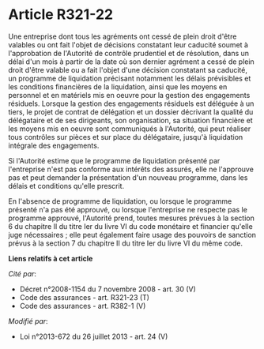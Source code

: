 # Article R321-22

Une entreprise dont tous les agréments ont cessé de plein droit d'être valables ou ont fait l'objet de décisions constatant
leur caducité soumet à l'approbation de l'Autorité de contrôle prudentiel et de résolution, dans un délai d'un mois à partir
de la date où son dernier agrément a cessé de plein droit d'être valable ou a fait l'objet d'une décision constatant sa
caducité, un programme de liquidation précisant notamment les délais prévisibles et les conditions financières de la
liquidation, ainsi que les moyens en personnel et en matériels mis en oeuvre pour la gestion des engagements résiduels.
Lorsque la gestion des engagements résiduels est déléguée à un tiers, le projet de contrat de délégation et un dossier
décrivant la qualité du délégataire et de ses dirigeants, son organisation, sa situation financière et les moyens mis en
oeuvre sont communiqués à l'Autorité, qui peut réaliser tous contrôles sur pièces et sur place du délégataire, jusqu'à
liquidation intégrale des engagements. 

Si l'Autorité estime que le programme de liquidation présenté par l'entreprise n'est pas conforme aux intérêts des assurés,
elle ne l'approuve pas et peut demander la présentation d'un nouveau programme, dans les délais et conditions qu'elle
prescrit. 

En l'absence de programme de liquidation, ou lorsque le programme présenté n'a pas été approuvé, ou lorsque l'entreprise ne
respecte pas le programme approuvé, l'Autorité prend, toutes mesures prévues à la section 6 du chapitre II du titre Ier du
livre VI du code monétaire et financier qu'elle juge nécessaires ; elle peut également faire usage des pouvoirs de sanction
prévus à la section 7 du chapitre II du titre Ier du livre VI du même code.

**Liens relatifs à cet article**

_Cité par_:

  - Décret n°2008-1154 du 7 novembre 2008 - art. 30 (V)
  - Code des assurances - art. R321-23 (T)
  - Code des assurances - art. R382-1 (V)

_Modifié par_:

  - Loi n°2013-672 du 26 juillet 2013 - art. 24 (V)
